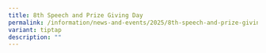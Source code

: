 ```yaml
---
title: 8th Speech and Prize Giving Day
permalink: /information/news-and-events/2025/8th-speech-and-prize-giving-day/
variant: tiptap
description: ""
---
```

